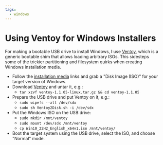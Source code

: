 ```yaml
---
tags:
  - windows
---
```


# Using Ventoy for Windows Installers

For making a bootable USB drive to install Windows, I use [Ventoy](https://www.ventoy.net/), which is a generic bootable shim that allows loading arbitrary ISOs. This sidesteps some of the trickier partitioning and filesystem quirks when creating Windows installation media.

- Follow the [installation media](https://support.microsoft.com/en-us/windows/create-installation-media-for-windows-99a58364-8c02-206f-aa6f-40c3b507420d) links and grab a "Disk Image (ISO)" for your target version of Windows.
- Download [Ventoy](https://www.ventoy.net/en/download.html) and untar it, e.g.:
    - `tar xzvf ventoy-1.1.05-linux.tar.gz && cd ventoy-1.1.05`
- Prepare the USB drive and put Ventoy on it, e.g.:
  - `sudo wipefs --all /dev/sdx`
  - `sudo sh Ventoy2Disk.sh -i /dev/sdx`
- Put the Windows ISO on the USB drive:
    - `sudo mkdir /mnt/ventoy`
    - `sudo mount /dev/sdx /mnt/ventoy`
    - `cp Win10_22H2_English_x64v1.iso /mnt/ventoy/`
- Boot the target system using the USB drive, select the ISO, and choose "Normal" mode.